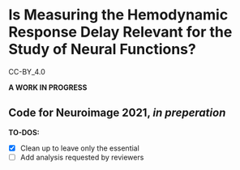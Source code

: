 # Is Measuring the Hemodynamic Response Delay Relevant for the Study of Neural Functions?
CC-BY_4.0

__A WORK IN PROGRESS__

## Code for Neuroimage 2021, _in preperation_
__TO-DOS:__
- [x] Clean up to leave only the essential
- [ ] Add analysis requested by reviewers
